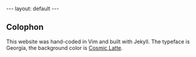 --- layout: default ---

Colophon
--------

This website was hand-coded in Vim and built with Jekyll. The typeface
is Georgia, the background color is [Cosmic
Latte](http://en.wikipedia.org/wiki/Cosmic_latte).
